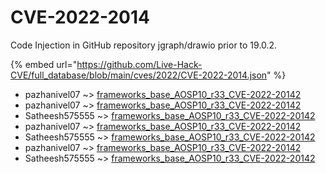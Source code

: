 # CVE-2022-2014

Code Injection in GitHub repository jgraph/drawio prior to 19.0.2.

{% embed url="https://github.com/Live-Hack-CVE/full_database/blob/main/cves/2022/CVE-2022-2014.json" %}


* pazhanivel07 ~> [frameworks_base_AOSP10_r33_CVE-2022-20142](https://www.alice-snow.ru/2022/database/cve-2022-2014/frameworks_base_aosp10_r33_cve-2022-20142-pazhanivel07)
* pazhanivel07 ~> [frameworks_base_AOSP10_r33_CVE-2022-20142](https://www.alice-snow.ru/2022/database/cve-2022-2014/frameworks_base_aosp10_r33_cve-2022-20142-pazhanivel07)
* Satheesh575555 ~> [frameworks_base_AOSP10_r33_CVE-2022-20142](https://www.alice-snow.ru/2022/database/cve-2022-2014/frameworks_base_aosp10_r33_cve-2022-20142-satheesh575555)
* pazhanivel07 ~> [frameworks_base_AOSP10_r33_CVE-2022-20142](https://www.alice-snow.ru/2022/database/cve-2022-2014/frameworks_base_aosp10_r33_cve-2022-20142-pazhanivel07)
* Satheesh575555 ~> [frameworks_base_AOSP10_r33_CVE-2022-20142](https://www.alice-snow.ru/2022/database/cve-2022-2014/frameworks_base_aosp10_r33_cve-2022-20142-satheesh575555)
* pazhanivel07 ~> [frameworks_base_AOSP10_r33_CVE-2022-20142](https://www.alice-snow.ru/2022/database/cve-2022-2014/frameworks_base_aosp10_r33_cve-2022-20142-pazhanivel07)
* Satheesh575555 ~> [frameworks_base_AOSP10_r33_CVE-2022-20142](https://www.alice-snow.ru/2022/database/cve-2022-2014/frameworks_base_aosp10_r33_cve-2022-20142-satheesh575555)
